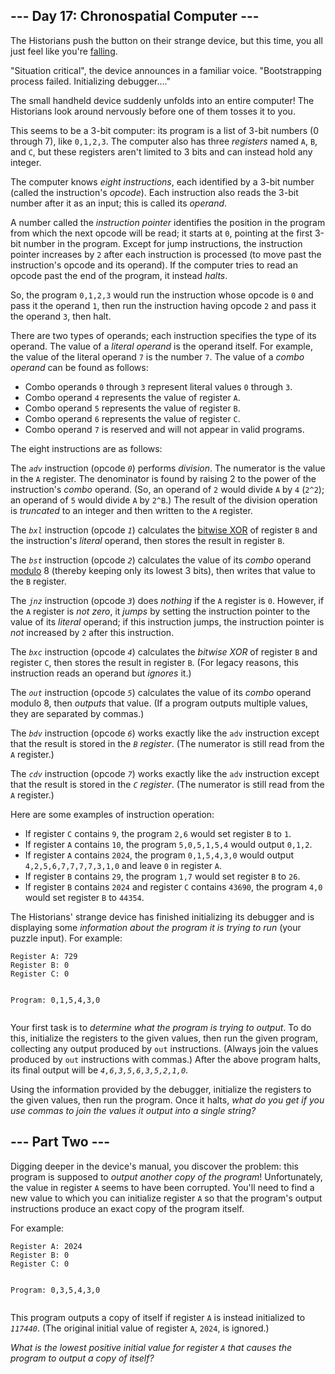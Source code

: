 <article class="day-desc"><h2>--- Day 17: Chronospatial Computer ---</h2><p>The Historians push the button on their strange device, but this time, you all just feel like you're <a href="/2018/day/6">falling</a>.</p>
<p>"Situation critical", the device announces in a familiar voice. "Bootstrapping process failed. Initializing debugger...."</p>
<p>The small handheld device suddenly unfolds into an entire computer! The Historians look around nervously before one of them tosses it to you.</p>
<p>This seems to be a 3-bit computer: its program is a list of 3-bit numbers (0 through 7), like <code>0,1,2,3</code>. The computer also has three <em>registers</em> named <code>A</code>, <code>B</code>, and <code>C</code>, but these registers aren't limited to 3 bits and can instead hold any integer.</p>
<p>The computer knows <em>eight instructions</em>, each identified by a 3-bit number (called the instruction's <em>opcode</em>). Each instruction also reads the 3-bit number after it as an input; this is called its <em>operand</em>.</p>
<p>A number called the <em>instruction pointer</em> identifies the position in the program from which the next opcode will be read; it starts at <code>0</code>, pointing at the first 3-bit number in the program. Except for jump instructions, the instruction pointer increases by <code>2</code> after each instruction is processed (to move past the instruction's opcode and its operand). If the computer tries to read an opcode past the end of the program, it instead <em>halts</em>.</p>
<p>So, the program <code>0,1,2,3</code> would run the instruction whose opcode is <code>0</code> and pass it the operand <code>1</code>, then run the instruction having opcode <code>2</code> and pass it the operand <code>3</code>, then halt.</p>
<p>There are two types of operands; each instruction specifies the type of its operand. The value of a <em>literal operand</em> is the operand itself. For example, the value of the literal operand <code>7</code> is the number <code>7</code>. The value of a <em>combo operand</em> can be found as follows:</p>
<ul>
<li>Combo operands <code>0</code> through <code>3</code> represent literal values <code>0</code> through <code>3</code>.</li>
<li>Combo operand <code>4</code> represents the value of register <code>A</code>.</li>
<li>Combo operand <code>5</code> represents the value of register <code>B</code>.</li>
<li>Combo operand <code>6</code> represents the value of register <code>C</code>.</li>
<li>Combo operand <code>7</code> is reserved and will not appear in valid programs.</li>
</ul>
<p>The eight instructions are as follows:</p>
<p>The <code><em>adv</em></code> instruction (opcode <code><em>0</em></code>) performs <em>division</em>. The numerator is the value in the <code>A</code> register. The denominator is found by raising 2 to the power of the instruction's <em>combo</em> operand. (So, an operand of <code>2</code> would divide <code>A</code> by <code>4</code> (<code>2^2</code>); an operand of <code>5</code> would divide <code>A</code> by <code>2^B</code>.) The result of the division operation is <em>truncated</em> to an integer and then written to the <code>A</code> register.</p>
<p>The <code><em>bxl</em></code> instruction (opcode <code><em>1</em></code>) calculates the <a href="https://en.wikipedia.org/wiki/Bitwise_operation#XOR" target="_blank">bitwise XOR</a> of register <code>B</code> and the instruction's <em>literal</em> operand, then stores the result in register <code>B</code>.</p>
<p>The <code><em>bst</em></code> instruction (opcode <code><em>2</em></code>) calculates the value of its <em>combo</em> operand <a href="https://en.wikipedia.org/wiki/Modulo" target="_blank">modulo</a> 8 (thereby keeping only its lowest 3 bits), then writes that value to the <code>B</code> register.</p>
<p>The <code><em>jnz</em></code> instruction (opcode <code><em>3</em></code>) does <em>nothing</em> if the <code>A</code> register is <code>0</code>. However, if the <code>A</code> register is <em>not zero</em>, it <span title="The instruction does this using a little trampoline."><em>jumps</em></span> by setting the instruction pointer to the value of its <em>literal</em> operand; if this instruction jumps, the instruction pointer is <em>not</em> increased by <code>2</code> after this instruction.</p>
<p>The <code><em>bxc</em></code> instruction (opcode <code><em>4</em></code>) calculates the <em>bitwise XOR</em> of register <code>B</code> and register <code>C</code>, then stores the result in register <code>B</code>. (For legacy reasons, this instruction reads an operand but <em>ignores</em> it.)</p>
<p>The <code><em>out</em></code> instruction (opcode <code><em>5</em></code>) calculates the value of its <em>combo</em> operand modulo 8, then <em>outputs</em> that value. (If a program outputs multiple values, they are separated by commas.)</p>
<p>The <code><em>bdv</em></code> instruction (opcode <code><em>6</em></code>) works exactly like the <code>adv</code> instruction except that the result is stored in the <em><code>B</code> register</em>. (The numerator is still read from the <code>A</code> register.)</p>
<p>The <code><em>cdv</em></code> instruction (opcode <code><em>7</em></code>) works exactly like the <code>adv</code> instruction except that the result is stored in the <em><code>C</code> register</em>. (The numerator is still read from the <code>A</code> register.)</p>
<p>Here are some examples of instruction operation:</p>
<ul>
<li>If register <code>C</code> contains <code>9</code>, the program <code>2,6</code> would set register <code>B</code> to <code>1</code>.</li>
<li>If register <code>A</code> contains <code>10</code>, the program <code>5,0,5,1,5,4</code> would output <code>0,1,2</code>.</li>
<li>If register <code>A</code> contains <code>2024</code>, the program <code>0,1,5,4,3,0</code> would output <code>4,2,5,6,7,7,7,7,3,1,0</code> and leave <code>0</code> in register <code>A</code>.</li>
<li>If register <code>B</code> contains <code>29</code>, the program <code>1,7</code> would set register <code>B</code> to <code>26</code>.</li>
<li>If register <code>B</code> contains <code>2024</code> and register <code>C</code> contains <code>43690</code>, the program <code>4,0</code> would set register <code>B</code> to <code>44354</code>.</li>
</ul>
<p>The Historians' strange device has finished initializing its debugger and is displaying some <em>information about the program it is trying to run</em> (your puzzle input). For example:</p>
<pre><code>Register A: 729
Register B: 0
Register C: 0

Program: 0,1,5,4,3,0
</code></pre>
<p>Your first task is to <em>determine what the program is trying to output</em>. To do this, initialize the registers to the given values, then run the given program, collecting any output produced by <code>out</code> instructions. (Always join the values produced by <code>out</code> instructions with commas.) After the above program halts, its final output will be <code><em>4,6,3,5,6,3,5,2,1,0</em></code>.</p>
<p>Using the information provided by the debugger, initialize the registers to the given values, then run the program. Once it halts, <em>what do you get if you use commas to join the values it output into a single string?</em></p>
</article>
<article class="day-desc"><h2 id="part2">--- Part Two ---</h2><p>Digging deeper in the device's manual, you discover the problem: this program is supposed to <em>output another copy of the program</em>! Unfortunately, the value in register <code>A</code> seems to have been corrupted. You'll need to find a new value to which you can initialize register <code>A</code> so that the program's output instructions produce an exact copy of the program itself.</p>
<p>For example:</p>
<pre><code>Register A: 2024
Register B: 0
Register C: 0

Program: 0,3,5,4,3,0
</code></pre>
<p>This program outputs a copy of itself if register <code>A</code> is instead initialized to <code><em>117440</em></code>. (The original initial value of register <code>A</code>, <code>2024</code>, is ignored.)</p>
<p><em>What is the lowest positive initial value for register <code>A</code> that causes the program to output a copy of itself?</em></p>
</article>
